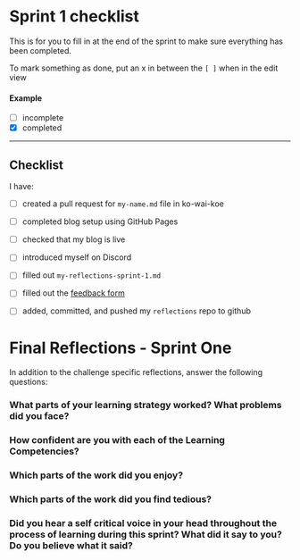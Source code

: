 # Sprint 1 checklist

This is for you to fill in at the end of the sprint to make sure everything has been completed.

To mark something as done, put an x in between the `[ ]` when in the edit view

#### Example
- [ ] incomplete
- [x] completed

---

## Checklist
I have:
- [ ] created a pull request for `my-name.md` file in ko-wai-koe
- [ ] completed blog setup using GitHub Pages 
- [ ] checked that my blog is live
- [ ] introduced myself on Discord
- [ ] filled out `my-reflections-sprint-1.md`
- [ ] filled out the [feedback form](https://handbook.eda.nz/foundations/resources/feedback)
- [ ] added, committed, and pushed my `reflections` repo to github


# Final Reflections - Sprint One 

In addition to the challenge specific reflections, answer the following questions:

### What parts of your learning strategy worked? What problems did you face?



### How confident are you with each of the Learning Competencies?



### Which parts of the work did you enjoy?



### Which parts of the work did you find tedious?



### Did you hear a self critical voice in your head throughout the process of learning during this sprint? What did it say to you? Do you believe what it said?


